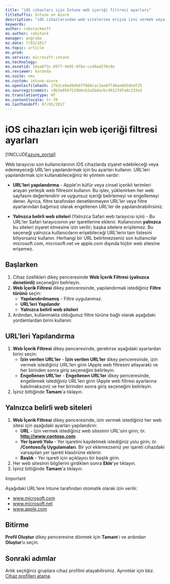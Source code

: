 ```yaml
---
title: "iOS cihazları için Intune web içeriği filtresi ayarları"
titleSuffix: Intune on Azure
description: "iOS cihazlarından web sitelerine erişim izni vermek veya bunu engellemek için kullanabileceğiniz ayarları öğrenin.\""
keywords: 
author: robstackmsft
ms.author: robstack
manager: angrobe
ms.date: 7/03/2017
ms.topic: article
ms.prod: 
ms.service: microsoft-intune
ms.technology: 
ms.assetid: 16aa0f3c-8977-4495-9fbe-ca30ad278c9e
ms.reviewer: karanda
ms.suite: ems
ms.custom: intune-azure
ms.openlocfilehash: 1fb2ce8ed9db6ff808cac2ee8ff46ee865dbdf35
ms.sourcegitcommit: c9b3a95bf529b6cb2a2bdacbc49127dfa0c233e5
ms.translationtype: HT
ms.contentlocale: tr-TR
ms.lasthandoff: 07/05/2017
---
```

# <a name="web-content-filter-settings-for-ios-devices"></a>iOS cihazları için web içeriği filtresi ayarları

[!INCLUDE[azure_portal](./includes/azure_portal.md)]

Web tarayıcısı son kullanıcılarının iOS cihazlarda ziyaret edebileceği veya edemeyeceği URL’leri yapılandırmak için bu ayarları kullanın. URL'leri yapılandırmak için kullanabileceğiniz iki yöntem vardır:

- **URL'leri yapılandırma** - Apple'ın küfür veya cinsel içerikli terimleri arayan yerleşik web filtresini kullanın. Bu işlev, yüklenirken her web sayfasını değerlendirir ve uygunsuz içeriği belirlemeyi ve engellemeyi dener. Ayrıca, filtre tarafından denetlenmeyen URL'ler veya filtre ayarlarından bağımsız olarak engellenen URL'ler de yapılandırabilirsiniz.

- **Yalnızca belirli web siteleri** (Yalnızca Safari web tarayıcısı için) - Bu URL'ler Safari tarayıcısının yer işaretlerine eklenir. Kullanıcının **yalnızca** bu siteleri ziyaret etmesine izin verilir; başka sitelere erişilemez. Bu seçeneği yalnızca kullanıcıların erişebileceği URL'lerin tam listesini biliyorsanız kullanın.
Herhangi bir URL belirtmezseniz son kullanıcılar microsoft.com, microsoft.net ve apple.com dışında hiçbir web sitesine erişemez.



## <a name="get-started"></a>Başlarken

1. Cihaz özellikleri dikey penceresinde **Web İçerik Filtresi (yalnızca denetimli)** seçeneğini belirleyin.
2. **Web İçerik Filtresi** dikey penceresinde, yapılandırmak istediğiniz **Filtre türünü** seçin:
    - **Yapılandırılmamış** - Filtre uygulanmaz.
    - **URL’leri Yapılandır**
    - **Yalnızca belirli web siteleri**
3. Ardından, kullanmakta olduğunuz filtre türüne bağlı olarak aşağıdaki yordamlardan birini kullanın:


## <a name="configure-urls"></a>URL’leri Yapılandırma

1. **Web İçerik Filtresi** dikey penceresinde, gerekirse aşağıdaki ayarlardan birini seçin:
    - **İzin verilen URL'ler** - **İzin verilen URL’ler** dikey penceresinde, izin vermek istediğiniz URL’leri girin (Apple web filtresini atlayarak) ve her birinden sonra giriş seçeneğini belirleyin.
    - **Engellenen URL'ler** - **Engellenen URL’ler** dikey penceresinde, engellemek istediğiniz URL’leri girin (Apple web filtresi ayarlarına bakılmaksızın) ve her birinden sonra giriş seçeneğini belirleyin.
2. İşiniz bittiğinde **Tamam**'a tıklayın.


## <a name="specific-websites-only"></a>Yalnızca belirli web siteleri

1. **Web İçerik Filtresi** dikey penceresinde, izin vermek istediğiniz her web sitesi için aşağıdaki ayarları yapılandırın:
    - **URL** - İzin vermek istediğiniz web sitesinin URL'sini girin; ör. **http://www.contoso.com**.
    - **Yer İşareti Yolu** - Yer işaretini kaydetmek istediğiniz yolu girin; ör. **/Contoso/İş Uygulamaları**. Bir yol eklemezseniz yer işareti cihazdaki varsayılan yer işareti klasörüne eklenir.
    - **Başlık** - Yer işareti için açıklayıcı bir başlık girin.
2. Her web sitesinin bilgilerini girdikten sonra **Ekle**’ye tıklayın.
3. İşiniz bittiğinde **Tamam**'a tıklayın.

>[!IMPORTANT] 
> Aşağıdaki URL’lere Intune tarafından otomatik olarak izin verilir.
> - www.microsoft.com
> - www.microsoft.net
> - www.apple.com

## <a name="finish-up"></a>Bitirme

**Profil Oluştur** dikey penceresine dönmek için **Tamam**’ı ve ardından **Oluştur**’u seçin.

## <a name="next-steps"></a>Sonraki adımlar

Artık seçtiğiniz gruplara cihaz profilini atayabilirsiniz. Ayrıntılar için bkz. [Cihaz profilleri atama](device-profile-assign.md).
